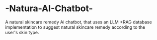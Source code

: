 # -Natura-AI-Chatbot-
A natural skincare remedy Ai chatbot, that uses an LLM +RAG database implementation to suggest natural skincare remedy according to the user's skin type.
